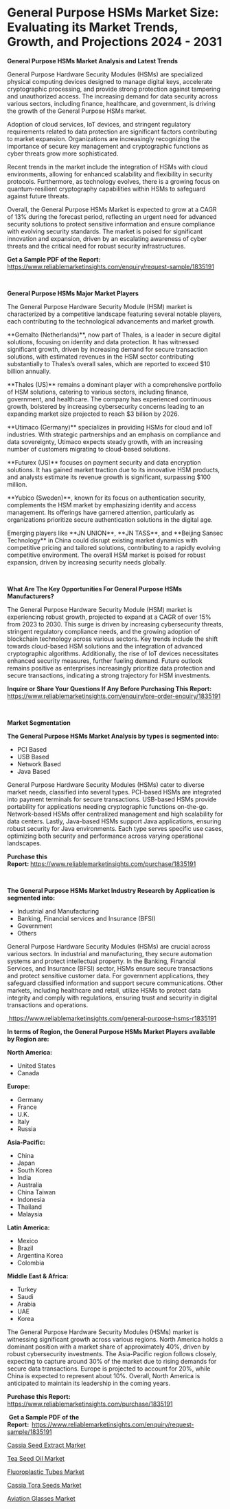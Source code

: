 <p><h1>General Purpose HSMs Market Size: Evaluating its Market Trends, Growth, and Projections 2024 - 2031</h1></p><p><strong>General Purpose HSMs Market Analysis and Latest Trends</strong></p>
<p><p>General Purpose Hardware Security Modules (HSMs) are specialized physical computing devices designed to manage digital keys, accelerate cryptographic processing, and provide strong protection against tampering and unauthorized access. The increasing demand for data security across various sectors, including finance, healthcare, and government, is driving the growth of the General Purpose HSMs market. </p><p>Adoption of cloud services, IoT devices, and stringent regulatory requirements related to data protection are significant factors contributing to market expansion. Organizations are increasingly recognizing the importance of secure key management and cryptographic functions as cyber threats grow more sophisticated. </p><p>Recent trends in the market include the integration of HSMs with cloud environments, allowing for enhanced scalability and flexibility in security protocols. Furthermore, as technology evolves, there is a growing focus on quantum-resilient cryptography capabilities within HSMs to safeguard against future threats. </p><p>Overall, the General Purpose HSMs Market is expected to grow at a CAGR of 13% during the forecast period, reflecting an urgent need for advanced security solutions to protect sensitive information and ensure compliance with evolving security standards. The market is poised for significant innovation and expansion, driven by an escalating awareness of cyber threats and the critical need for robust security infrastructures.</p></p>
<p><strong>Get a Sample PDF of the Report:&nbsp;</strong> <a href="https://www.reliablemarketinsights.com/enquiry/request-sample/1835191?utm_campaign=1620&utm_medium=2&utm_source=Github&utm_content=ia&utm_term=16102024&utm_id=general-purpose-hsms">https://www.reliablemarketinsights.com/enquiry/request-sample/1835191</a></p>
<p>&nbsp;</p>
<p><strong>General Purpose HSMs Major Market Players</strong></p>
<p><p>The General Purpose Hardware Security Module (HSM) market is characterized by a competitive landscape featuring several notable players, each contributing to the technological advancements and market growth. </p><p>**Gemalto (Netherlands)**, now part of Thales, is a leader in secure digital solutions, focusing on identity and data protection. It has witnessed significant growth, driven by increasing demand for secure transaction solutions, with estimated revenues in the HSM sector contributing substantially to Thales’s overall sales, which are reported to exceed $10 billion annually.</p><p>**Thales (US)** remains a dominant player with a comprehensive portfolio of HSM solutions, catering to various sectors, including finance, government, and healthcare. The company has experienced continuous growth, bolstered by increasing cybersecurity concerns leading to an expanding market size projected to reach $3 billion by 2026.</p><p>**Utimaco (Germany)** specializes in providing HSMs for cloud and IoT industries. With strategic partnerships and an emphasis on compliance and data sovereignty, Utimaco expects steady growth, with an increasing number of customers migrating to cloud-based solutions.</p><p>**Futurex (US)** focuses on payment security and data encryption solutions. It has gained market traction due to its innovative HSM products, and analysts estimate its revenue growth is significant, surpassing $100 million.</p><p>**Yubico (Sweden)**, known for its focus on authentication security, complements the HSM market by emphasizing identity and access management. Its offerings have garnered attention, particularly as organizations prioritize secure authentication solutions in the digital age.</p><p>Emerging players like **JN UNION**, **JN TASS**, and **Beijing Sansec Technology** in China could disrupt existing market dynamics with competitive pricing and tailored solutions, contributing to a rapidly evolving competitive environment. The overall HSM market is poised for robust expansion, driven by increasing security needs globally.</p></p>
<p>&nbsp;</p>
<p><strong>What Are The Key Opportunities For General Purpose HSMs Manufacturers?</strong></p>
<p><p>The General Purpose Hardware Security Module (HSM) market is experiencing robust growth, projected to expand at a CAGR of over 15% from 2023 to 2030. This surge is driven by increasing cybersecurity threats, stringent regulatory compliance needs, and the growing adoption of blockchain technology across various sectors. Key trends include the shift towards cloud-based HSM solutions and the integration of advanced cryptographic algorithms. Additionally, the rise of IoT devices necessitates enhanced security measures, further fueling demand. Future outlook remains positive as enterprises increasingly prioritize data protection and secure transactions, indicating a strong trajectory for HSM investments.</p></p>
<p><strong>Inquire or Share Your Questions If Any Before Purchasing This Report:</strong> <a href="https://www.reliablemarketinsights.com/enquiry/pre-order-enquiry/1835191?utm_campaign=1620&utm_medium=2&utm_source=Github&utm_content=ia&utm_term=16102024&utm_id=general-purpose-hsms">https://www.reliablemarketinsights.com/enquiry/pre-order-enquiry/1835191</a></p>
<p>&nbsp;</p>
<p><strong>Market Segmentation</strong></p>
<p><strong>The General Purpose HSMs Market Analysis by types is segmented into:</strong></p>
<p><ul><li>PCI Based</li><li>USB Based</li><li>Network Based</li><li>Java Based</li></ul></p>
<p><p>General Purpose Hardware Security Modules (HSMs) cater to diverse market needs, classified into several types. PCI-based HSMs are integrated into payment terminals for secure transactions. USB-based HSMs provide portability for applications needing cryptographic functions on-the-go. Network-based HSMs offer centralized management and high scalability for data centers. Lastly, Java-based HSMs support Java applications, ensuring robust security for Java environments. Each type serves specific use cases, optimizing both security and performance across varying operational landscapes.</p></p>
<p><strong>Purchase this Report:&nbsp;</strong><a href="https://www.reliablemarketinsights.com/purchase/1835191?utm_campaign=1620&utm_medium=2&utm_source=Github&utm_content=ia&utm_term=16102024&utm_id=general-purpose-hsms">https://www.reliablemarketinsights.com/purchase/1835191</a></p>
<p>&nbsp;</p>
<p><strong>The General Purpose HSMs Market Industry Research by Application is segmented into:</strong></p>
<p><ul><li>Industrial and Manufacturing</li><li>Banking, Financial services and Insurance (BFSI)</li><li>Government</li><li>Others</li></ul></p>
<p><p>General Purpose Hardware Security Modules (HSMs) are crucial across various sectors. In industrial and manufacturing, they secure automation systems and protect intellectual property. In the Banking, Financial Services, and Insurance (BFSI) sector, HSMs ensure secure transactions and protect sensitive customer data. For government applications, they safeguard classified information and support secure communications. Other markets, including healthcare and retail, utilize HSMs to protect data integrity and comply with regulations, ensuring trust and security in digital transactions and operations.</p></p>
<p><a href="https://www.reliablemarketinsights.com/general-purpose-hsms-r1835191?utm_campaign=1620&utm_medium=2&utm_source=Github&utm_content=ia&utm_term=16102024&utm_id=general-purpose-hsms">&nbsp;https://www.reliablemarketinsights.com/general-purpose-hsms-r1835191</a></p>
<p><strong>In terms of Region, the General Purpose HSMs Market Players available by Region are:</strong></p>
<p>
    <p> <strong> North America: </strong>
        <ul>
            <li>United States</li>
            <li>Canada</li>
        </ul>
        </p> 
    <p> <strong> Europe: </strong>
        <ul>
            <li>Germany</li>
            <li>France</li>
            <li>U.K.</li>
            <li>Italy</li>
            <li>Russia</li>
        </ul>
        </p> 
    <p> <strong> Asia-Pacific: </strong>
        <ul>
            <li>China</li>
            <li>Japan</li>
            <li>South Korea</li>
            <li>India</li>
            <li>Australia</li>
            <li>China Taiwan</li>
            <li>Indonesia</li>
            <li>Thailand</li>
            <li>Malaysia</li>
        </ul>
        </p> 
    <p> <strong> Latin America: </strong>
        <ul>
            <li>Mexico</li>
            <li>Brazil</li>
            <li>Argentina Korea</li>
            <li>Colombia</li>
        </ul>
        </p> 
    <p> <strong> Middle East & Africa: </strong>
        <ul>
            <li>Turkey</li>
            <li>Saudi</li>
            <li>Arabia</li>
            <li>UAE</li>
            <li>Korea</li>
        </ul>
    </p>
    </p>
<p><p>The General Purpose Hardware Security Modules (HSMs) market is witnessing significant growth across various regions. North America holds a dominant position with a market share of approximately 40%, driven by robust cybersecurity investments. The Asia-Pacific region follows closely, expecting to capture around 30% of the market due to rising demands for secure data transactions. Europe is projected to account for 20%, while China is expected to represent about 10%. Overall, North America is anticipated to maintain its leadership in the coming years.</p></p>
<p><strong>Purchase this Report: </strong><a href="https://www.reliablemarketinsights.com/purchase/1835191?utm_campaign=1620&utm_medium=2&utm_source=Github&utm_content=ia&utm_term=16102024&utm_id=general-purpose-hsms">https://www.reliablemarketinsights.com/purchase/1835191</a></p>
<p>&nbsp;<strong>Get a Sample PDF of the Report:&nbsp;&nbsp;</strong><a href="https://www.reliablemarketinsights.com/enquiry/request-sample/1835191?utm_campaign=1620&utm_medium=2&utm_source=Github&utm_content=ia&utm_term=16102024&utm_id=general-purpose-hsms">https://www.reliablemarketinsights.com/enquiry/request-sample/1835191</a></p>
<p><strong></strong></p>
<p><p><a href="https://www.linkedin.com/pulse/cassia-seed-extract-market-global-trends-forecast-2024-2031-gfivf?utm_campaign=1620&utm_medium=2&utm_source=Github&utm_content=ia&utm_term=16102024&utm_id=general-purpose-hsms">Cassia Seed Extract Market</a></p><p><a href="https://www.linkedin.com/pulse/tea-seed-oil-industry-insights-report-analyzing-market-trends-wwywf?utm_campaign=1620&utm_medium=2&utm_source=Github&utm_content=ia&utm_term=16102024&utm_id=general-purpose-hsms">Tea Seed Oil Market</a></p><p><a href="https://www.linkedin.com/pulse/global-fluoroplastic-tubes-108-cagr-forecast-2024-2031-ku8ef?utm_campaign=1620&utm_medium=2&utm_source=Github&utm_content=ia&utm_term=16102024&utm_id=general-purpose-hsms">Fluoroplastic Tubes Market</a></p><p><a href="https://www.linkedin.com/pulse/future-cassia-tora-seeds-market-global-forecast-trends-2024--ekikf?utm_campaign=1620&utm_medium=2&utm_source=Github&utm_content=ia&utm_term=16102024&utm_id=general-purpose-hsms">Cassia Tora Seeds Market</a></p><p><a href="https://www.linkedin.com/pulse/navigating-aviation-glasses-market-expert-analysis-forecast-fiuaf?utm_campaign=1620&utm_medium=2&utm_source=Github&utm_content=ia&utm_term=16102024&utm_id=general-purpose-hsms">Aviation Glasses Market</a></p></p>